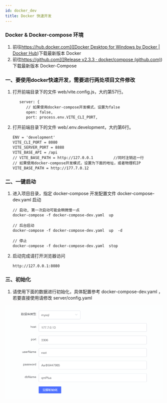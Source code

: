 ```yaml
---
id: docker_dev
title: Docker 快速开发
---
```


### Docker   &   Docker-compose 环境

1. 前往[https://hub.docker.com]([Docker Desktop for Windows by Docker | Docker Hub](https://hub.docker.com/editions/community/docker-ce-desktop-windows/))下载最新版本 Docker
2. 前往[https://github.com]([Release v2.3.3 · docker/compose (github.com)](https://github.com/docker/compose/releases/tag/v2.3.3))下载最新版本 Docker-Compose



### 一、要使用docker快速开发，需要进行两处项目文件修改

1. 打开前端目录下的文件  web/vite.config.js，大约第57行。

   ```
      server: {
         // 如果使用docker-compose开发模式，设置为false
         open: false,
         port: process.env.VITE_CLI_PORT,
   ```

   

2. 打开前端目录下的文件  web/.env.development，大约第6行。

   ```
   ENV = 'development'
   VITE_CLI_PORT = 8080
   VITE_SERVER_PORT = 8888
   VITE_BASE_API = /api
   // VITE_BASE_PATH = http://127.0.0.1         //同时注销这一行
   // 如果使用docker-compose开发模式，设置为下面的地址，或者物理机IP
   VITE_BASE_PATH = http://177.7.0.12             
   ```

   


### 二、一键启动

1. 进入项目目录，指定 docker-compose 开发配置文件 docker-compose-dev.yaml 启动

   ```
   // 启动, 第一次启动可能会稍微慢一点
   docker-compose -f docker-compose-dev.yaml  up
   
   // 后台启动
   docker-compose -f docker-compose-dev.yaml  up  -d
   
   // 停止
   docker-compose -f docker-compose-dev.yaml  stop
   ```

2. 启动完成请打开浏览器访问

   ```
   http://127.0.0.1:8080
   ```




### 三、初始化

1.  请使用下面的数据进行初始化，具体配置参考 docker-compose-dev.yaml ，若要直接使用请修改 server/config.yaml

![image-20220310173721432](docker_dev.assets/image-20220310173721432.png)


